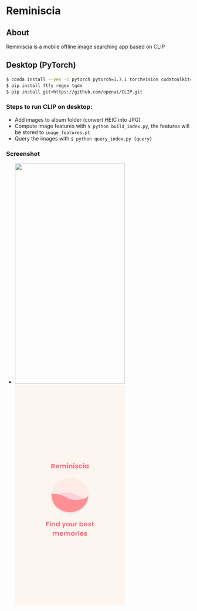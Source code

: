 # Reminiscia
## About
Reminiscia is a mobile offline image searching app based on CLIP

## Desktop (PyTorch)

```bash
$ conda install --yes -c pytorch pytorch=1.7.1 torchvision cudatoolkit=11.0
$ pip install ftfy regex tqdm
$ pip install git+https://github.com/openai/CLIP.git
```

### Steps to run CLIP on desktop:
- Add images to album folder (convert HEIC into JPG)
- Compute image features with `$ python build_index.py`, the features will be stored to `image_features.pt`
- Query the images with `$ python query_index.py {query}`

### Screenshot
+ <img src="all.png" width=300px height=600px> &ensp;&ensp;&ensp;&ensp;&ensp;&ensp;&ensp;&ensp;&ensp;  <img src="./47011681673412_.pic.jpg" width=300px height=600px>
